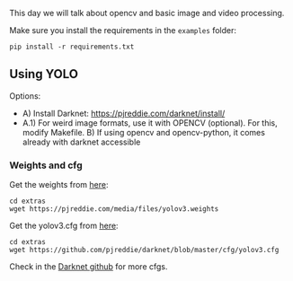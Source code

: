 This day we will talk about opencv and basic image and video processing.

Make sure you install the requirements in the `examples` folder:

```
pip install -r requirements.txt
```

## Using YOLO

Options: 
- A) Install Darknet: https://pjreddie.com/darknet/install/ 
- A.1) For weird image formats, use it with OPENCV (optional). For this, modify Makefile.
B) If using opencv and opencv-python, it comes already with darknet accessible

### Weights and cfg

Get the weights from [here](https://pjreddie.com/media/files/yolov3.weights):

```
cd extras
wget https://pjreddie.com/media/files/yolov3.weights
```

Get the yolov3.cfg from [here](https://github.com/pjreddie/darknet/blob/master/cfg/yolov3.cfg):

```
cd extras
wget https://github.com/pjreddie/darknet/blob/master/cfg/yolov3.cfg
```

Check in the [Darknet github](https://github.com/pjreddie/darknet/tree/master/cfg) for more cfgs.